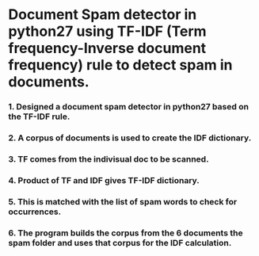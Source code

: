 # Document Spam detector in python27 using TF-IDF (Term frequency-Inverse document frequency) rule to detect spam in documents.
### 1. Designed a document spam detector in python27 based on the TF-IDF rule.
### 2. A corpus of documents is used to create the IDF dictionary.
### 3. TF comes from the indivisual doc to be scanned.
### 4. Product of TF and IDF gives TF-IDF dictionary.
### 5. This is matched with the list of spam words to check for occurrences.
### 6. The program builds the corpus from the 6 documents the spam folder and uses that corpus for the IDF calculation.

